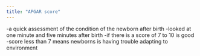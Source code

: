 ```yaml
---
title: "APGAR score"
---
```

-a quick assessment of the condition of the newborn after birth
-looked at one minute and five minutes after birth
-if there is a score of 7 to 10 is good
-score less than 7 means newborns is having trouble adapting to environment

